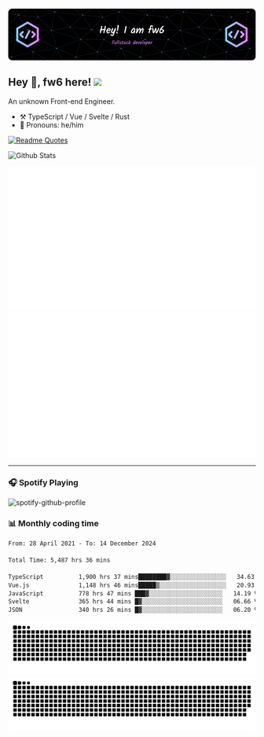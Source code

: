 ![Header](github-header-image.png)

## Hey 👋, fw6 here! <img src="https://github.githubassets.com/images/mona-whisper.gif" height="24" />


An unknown Front-end Engineer.

-   :hammer_and_pick: TypeScript / Vue / Svelte / Rust
-   :man: Pronouns: he/him


[![Readme Quotes](https://quotes-github-readme.vercel.app/api?type=horizontal&theme=algolia)](https://github.com/piyushsuthar/github-readme-quotes)



![Github Stats](https://github-readme-stats.vercel.app/api?username=fw6&bg_color=30,e96443,904e95&title_color=fff&text_color=fff)

![](https://raw.githubusercontent.com/fw6/github-stats-transparent/output/generated/overview.svg)
![](https://raw.githubusercontent.com/fw6/github-stats-transparent/output/generated/languages.svg)


---

### 🎧 Spotify Playing

<!-- ![spotify-github-profile](/img/default.svg) -->

![spotify-github-profile](https://spotify-github-profile.vercel.app/api/view.svg?uid=r6wn4hdvypv0lkzyrj0e0pjct&cover_image=true&theme=default&show_offline=true&background_color=9a10ad&interchange=true&bar_color_cover=true)



### :bar_chart: Monthly coding time 

<!--START_SECTION:waka-->

```txt
From: 28 April 2021 - To: 14 December 2024

Total Time: 5,487 hrs 36 mins

TypeScript          1,900 hrs 37 mins████████▓░░░░░░░░░░░░░░░░   34.63 %
Vue.js              1,148 hrs 46 mins█████▒░░░░░░░░░░░░░░░░░░░   20.93 %
JavaScript          778 hrs 47 mins ███▓░░░░░░░░░░░░░░░░░░░░░   14.19 %
Svelte              365 hrs 44 mins █▓░░░░░░░░░░░░░░░░░░░░░░░   06.66 %
JSON                340 hrs 26 mins █▓░░░░░░░░░░░░░░░░░░░░░░░   06.20 %
```

<!--END_SECTION:waka-->




![github contribution grid snake animation](https://raw.githubusercontent.com/platane/platane/output/github-contribution-grid-snake-dark.svg#gh-dark-mode-only)![github contribution grid snake animation](https://raw.githubusercontent.com/platane/platane/output/github-contribution-grid-snake.svg#gh-light-mode-only)
